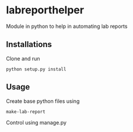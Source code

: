labreporthelper
===============

Module in python to help in automating lab reports

Installations
-------------
Clone and run
```
python setup.py install
```

Usage
-----
Create base python files using

```
make-lab-report
```

Control using manage.py

